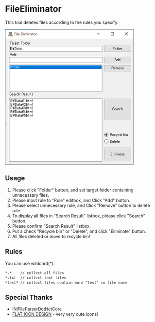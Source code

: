 # FileEliminator

This tool deletes files according to the rules you specify.

![](img/pic.png)

## Usage

1. Please click "Folder" button, and set target folder containing unnecessary files.
1. Please input rule to "Rule" editbox, and Click "Add" button.
1. Please select unnecessary rule, and Click "Remove" button to delete rule.
1. To display all files in "Search Result" listbox, please click "Search" button.
1. Please confirm "Search Result" listbox.
1. Put a check "Recycle bin" or "Delete", and click "Eliminate" button.
1. All files deleted or move to recycle bin!

## Rules

You can use wildcard(*).
```
*.*    // collect all files
*.txt  // collect text files
*test* // collect files contain word "test" in file name
```

## Special Thanks

- [INIFileParserDotNetCore ](https://www.nuget.org/packages/INIFileParserDotNetCore/)
- [FLAT ICON DESIGN](http://flat-icon-design.com/) - very very  cute icons!